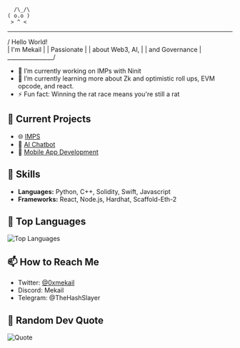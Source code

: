       /\_/\
    ( o.o )
     > ^ <
  ________________
 / Hello World!    \
|  I'm Mekail      |
|  Passionate      |
|  about Web3, AI, |
|  and Governance  |
 \________________/

- 🔭 I’m currently working on IMPs with Ninit 
- 🌱 I’m currently learning more about Zk and optimistic roll ups, EVM opcode, and react.
- ⚡ Fun fact: Winning the rat race means you're still a rat

<!--
**MekailTheMachine/MekailTheMachine** is a ✨ _special_ ✨ repository because its `README.md` (this file) appears on your GitHub profile.

Here are some ideas to get you started:

- 🔭 I’m currently working on ...
- 🌱 I’m currently learning ...
- 👯 I’m looking to collaborate on ...
- 🤔 I’m looking for help with ...
- 💬 Ask me about ...
- 📫 How to reach me: ...
- 😄 Pronouns: ...
- ⚡ Fun fact: ...
-->

## 🔭 Current Projects
- 🌐 [IMPS](https://github.com)
- 🤖 [AI Chatbot](https://github.com/mekail/ai-chatbot)
- 📱 [Mobile App Development](https://github.com/mekail/mobile-app)

## 🌟 Skills
- **Languages:** Python, C++, Solidity, Swift, Javascript
- **Frameworks:** React, Node.js, Hardhat, Scaffold-Eth-2


## 🚀 Top Languages
![Top Languages](https://github-readme-stats.vercel.app/api/top-langs/?username=mekail&layout=compact&theme=radical)

## 📫 How to Reach Me
- Twitter: [@0xmekail](https://twitter.com/0xmekail)
- Discord: Mekail
- Telegram: @TheHashSlayer

## 🎨 Random Dev Quote
![Quote](https://quotes-github-readme.vercel.app/api?type=horizontal&theme=radical)


